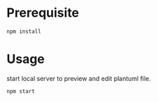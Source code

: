 
# Prerequisite

```
npm install
```

# Usage

start local server to preview and edit plantuml file.

```
npm start
